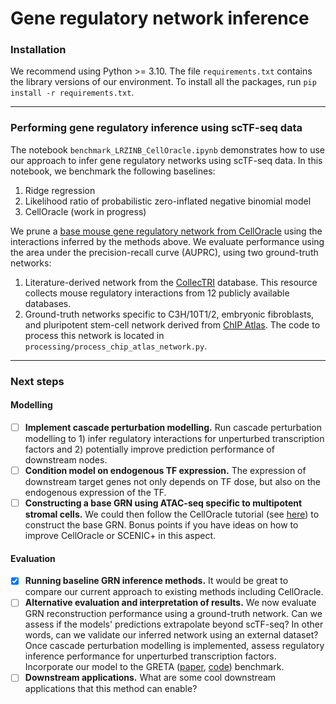 # Gene regulatory network inference

### Installation
We recommend using Python >= 3.10. The file `requirements.txt` contains the library versions of our environment. To install all the packages, run `pip install -r requirements.txt`.

---

### Performing gene regulatory inference using scTF-seq data

The notebook `benchmark_LRZINB_CellOracle.ipynb` demonstrates how to use our approach to infer gene regulatory networks using scTF-seq data. In this notebook, we benchmark the following baselines:
1. Ridge regression
2. Likelihood ratio of probabilistic zero-inflated negative binomial model
3. CellOracle (work in progress)

We prune a [base mouse gene regulatory network from CellOracle](https://morris-lab.github.io/CellOracle.documentation/notebooks/04_Network_analysis/Network_analysis_with_Paul_etal_2015_data.html?highlight=load_mouse_scatac_atlas_base_grn) using the interactions inferred by the methods above. We evaluate performance using the area under the precision-recall curve (AUPRC), using two ground-truth networks: 
1. Literature-derived network from the [CollecTRI](https://github.com/saezlab/CollecTRI) database. This resource collects mouse regulatory interactions from 12 publicly available databases.
2. Ground-truth networks specific to C3H/10T1/2, embryonic fibroblasts, and pluripotent stem-cell network derived from [ChIP Atlas](https://github.com/inutano/chip-atlas/wiki). The code to process this network is located in `processing/process_chip_atlas_network.py`.

---

### Next steps

#### Modelling
- [ ] **Implement cascade perturbation modelling.** Run cascade perturbation modelling to 1) infer regulatory interactions for unperturbed transcription factors and 2) potentially improve prediction performance of downstream nodes.
- [ ] **Condition model on endogenous TF expression.** The expression of downstream target genes not only depends on TF dose, but also on the endogenous expression of the TF.
- [ ] **Constructing a base GRN using ATAC-seq specific to multipotent stromal cells.** We could then follow the CellOracle tutorial (see [here](https://morris-lab.github.io/CellOracle.documentation/tutorials/base_grn.html#option1-preprocessing-scatac-seq-data)) to construct the base GRN. Bonus points if you have ideas on how to improve CellOracle or SCENIC+ in this aspect.

#### Evaluation
- [x] **Running baseline GRN inference methods.** It would be great to compare our current approach to existing methods including CellOracle.
- [ ] **Alternative evaluation and interpretation of results.** We now evaluate GRN reconstruction performance using a ground-truth network. Can we assess if the models' predictions extrapolate beyond scTF-seq? In other words, can we validate our inferred network using an external dataset? Once cascade perturbation modelling is implemented, assess regulatory inference performance for unperturbed transcription factors. Incorporate our model to the GRETA ([paper](https://www.biorxiv.org/content/10.1101/2024.12.20.629764v1.full.pdf), [code](https://github.com/saezlab/greta)) benchmark.
- [ ] **Downstream applications.** What are some cool downstream applications that this method can enable?
